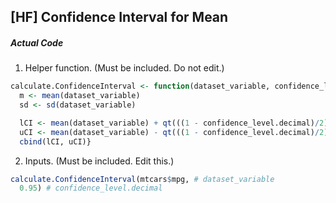 ## \[HF\] Confidence Interval for Mean
##### Actual Code
1. Helper function. (Must be included. Do not edit.)
```r
calculate.ConfidenceInterval <- function(dataset_variable, confidence_level.decimal){
  m <- mean(dataset_variable)
  sd <- sd(dataset_variable)

  lCI <- mean(dataset_variable) + qt(((1 - confidence_level.decimal)/2), df=length(dataset_variable)-1)*sd(dataset_variable)/sqrt(length(dataset_variable))
  uCI <- mean(dataset_variable) - qt(((1 - confidence_level.decimal)/2), df=length(dataset_variable)-1)*sd(dataset_variable)/sqrt(length(dataset_variable))
  cbind(lCI, uCI)}
```
2. Inputs. (Must be included. Edit this.)
```r
calculate.ConfidenceInterval(mtcars$mpg, # dataset_variable
  0.95) # confidence_level.decimal
```
